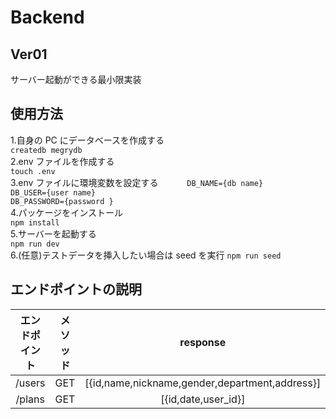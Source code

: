# Backend

## Ver01

サーバー起動ができる最小限実装

## 使用方法

1.自身の PC にデータベースを作成する  
`createdb megrydb`  
2.env ファイルを作成する  
`touch .env`  
3.env ファイルに環境変数を設定する　　　
`DB_NAME={db name}`  
`DB_USER={user name}`  
`DB_PASSWORD={password }`  
4.パッケージをインストール  
`npm install`  
5.サーバーを起動する  
`npm run dev`  
6.(任意)テストデータを挿入したい場合は seed を実行
`npm run seed`

## エンドポイントの説明

| エンドポイント | メソッド |                    response                    |
| :------------: | :------: | :--------------------------------------------: |
|     /users     |   GET    | [{id,name,nickname,gender,department,address}] |
|     /plans     |   GET    |              [{id,date,user_id}]               |
